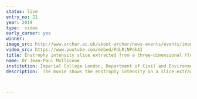 ```yaml
---
status: live
entry_no: 21
year: 2019
type:  video
early_career: yes 
winner:
image_src: http://www.archer.ac.uk/about-archer/news-events/events/image-comp/gallery-2019/21_Entry_800.jpg
video_src: https://www.youtube.com/embed/PdLRjNPdkAI
title: Enstrophy intensity slice extracted from a three-dimensional fluid flow field of a temporal jet
name: Dr Jean-Paul Mollicone
institution: Imperial College London, Department of Civil and Environmental Engineering
description:  The movie shows the enstrophy intensity on a slice extracted from a three-dimensional turbulent flow field. The results are computed using direct numerical simulation (DNS) by running the in-house code Sparkle on Archer whilst the open-source visualisation software Visit is used to generate the movie. The research involves theoretical analysis and DNS to study the dynamics of turbulent jets in a variety of conditions. The aim is to gain detailed physical insights of the multi-scale dynamics at the turbulent/non-turbulent interface of such flows by using a rigorous and novel tool, namely the generalised Kolmogorov/Yaglom equations, that accounts for in-homogeneity and anisotropy in turbulent flows. This allows to quantify the processes that occur at different scales and locations at the interface and in the fluid domain. As a result, new, more accurate modelling techniques can be developed for simulating large-scale turbulent flows needed by the practical engineering community.


  
---
```

